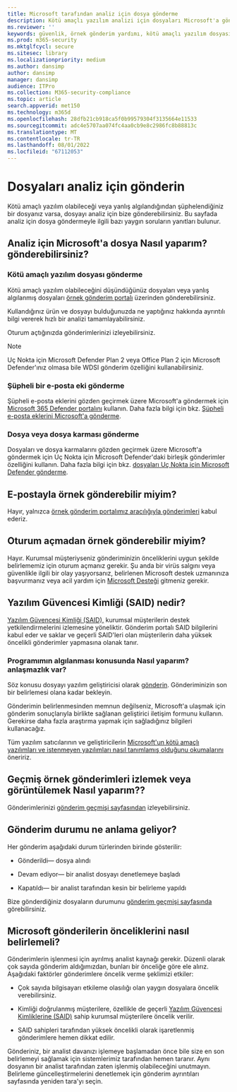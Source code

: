 ```yaml
---
title: Microsoft tarafından analiz için dosya gönderme
description: Kötü amaçlı yazılım analizi için dosyaları Microsoft'a göndermeyi, gönderimlerinizi izlemeyi ve uyuşmazlık algılamalarını öğrenin.
ms.reviewer: ''
keywords: güvenlik, örnek gönderim yardımı, kötü amaçlı yazılım dosyası, virüs dosyası, truva atı dosyası, gönder, Microsoft'a gönder, örnek gönder, virüs, truva atı, solucan, algılanmadı, algılanmadı, e-posta microsoft, e-posta kötü amaçlı yazılım, Bu kötü amaçlı yazılım, ben bir virüs olduğunu düşünüyorum, nerede virüs gönderebilirim, bu bir virüs, MSE, algılamaz, imza yok, algılama yok, şüpheli dosya,  MMPC, Microsoft Kötü Amaçlı Yazılımdan Koruma Merkezi, araştırmacılar, analist, WDSI, güvenlik zekası
ms.prod: m365-security
ms.mktglfcycl: secure
ms.sitesec: library
ms.localizationpriority: medium
ms.author: dansimp
author: dansimp
manager: dansimp
audience: ITPro
ms.collection: M365-security-compliance
ms.topic: article
search.appverid: met150
ms.technology: m365d
ms.openlocfilehash: 28dfb21cb918ca5f0b99579304f3135664e11533
ms.sourcegitcommit: adc4e5707aa074fc4aa0cb9e8c2986fc8b88813c
ms.translationtype: MT
ms.contentlocale: tr-TR
ms.lasthandoff: 08/01/2022
ms.locfileid: "67112053"
---
```

# <a name="submit-files-for-analysis"></a>Dosyaları analiz için gönderin

Kötü amaçlı yazılım olabileceği veya yanlış algılandığından şüphelendiğiniz bir dosyanız varsa, dosyayı analiz için bize gönderebilirsiniz. Bu sayfada analiz için dosya göndermeyle ilgili bazı yaygın soruların yanıtları bulunur.

## <a name="how-do-i-submit-a-file-to-microsoft-for-analysis"></a>Analiz için Microsoft'a dosya Nasıl yaparım? gönderebilirsiniz?

### <a name="send-a-malware-file"></a>Kötü amaçlı yazılım dosyası gönderme

Kötü amaçlı yazılım olabileceğini düşündüğünüz dosyaları veya yanlış algılanmış dosyaları [örnek gönderim portalı](https://www.microsoft.com/wdsi/filesubmission) üzerinden gönderebilirsiniz.

Kullandığınız ürün ve dosyayı bulduğunuzda ne yaptığınız hakkında ayrıntılı bilgi vererek hızlı bir analizi tamamlayabilirsiniz.

Oturum açtığınızda gönderimlerinizi izleyebilirsiniz.

> [!NOTE]
>
> Uç Nokta için Microsoft Defender Plan 2 veya Office Plan 2 için Microsoft Defender'ınız olmasa bile WDSI gönderim özelliğini kullanabilirsiniz.

### <a name="submit-a-suspected-email-attachment"></a>Şüpheli bir e-posta eki gönderme

Şüpheli e-posta eklerini gözden geçirmek üzere Microsoft'a göndermek için [Microsoft 365 Defender portalını](https://security.microsoft.com/) kullanın. Daha fazla bilgi için bkz. [Şüpheli e-posta eklerini Microsoft'a gönderme](../office-365-security/admin-submission.md).

### <a name="submit-a-file-or-file-hash"></a>Dosya veya dosya karması gönderme

Dosyaları ve dosya karmalarını gözden geçirmek üzere Microsoft'a göndermek için Uç Nokta için Microsoft Defender'daki birleşik gönderimler özelliğini kullanın. Daha fazla bilgi için bkz. [dosyaları Uç Nokta için Microsoft Defender gönderme](../defender-endpoint/admin-submissions-mde.md).

## <a name="can-i-send-a-sample-by-email"></a>E-postayla örnek gönderebilir miyim?

Hayır, yalnızca [örnek gönderim portalımız aracılığıyla gönderimleri](https://www.microsoft.com/wdsi/filesubmission) kabul ederiz.

## <a name="can-i-submit-a-sample-without-signing-in"></a>Oturum açmadan örnek gönderebilir miyim?

Hayır. Kurumsal müşteriyseniz gönderiminizin önceliklerini uygun şekilde belirlememiz için oturum açmanız gerekir. Şu anda bir virüs salgını veya güvenlikle ilgili bir olay yaşıyorsanız, belirlenen Microsoft destek uzmanınıza başvurmanız veya acil yardım için [Microsoft Desteği](https://support.microsoft.com/) gitmeniz gerekir.

## <a name="what-is-the-software-assurance-id-said"></a>Yazılım Güvencesi Kimliği (SAID) nedir?

[Yazılım Güvencesi Kimliği (SAID),](https://www.microsoft.com/licensing/licensing-programs/software-assurance-default.aspx) kurumsal müşterilerin destek yetkilendirmelerini izlemesine yöneliktir. Gönderim portalı SAID bilgilerini kabul eder ve saklar ve geçerli SAID'leri olan müşterilerin daha yüksek öncelikli gönderimler yapmasına olanak tanır.

### <a name="how-do-i-dispute-the-detection-of-my-program"></a>Programımın algılanması konusunda Nasıl yaparım? anlaşmazlık var?

Söz konusu dosyayı yazılım geliştiricisi olarak [gönderin](https://www.microsoft.com/wdsi/filesubmission). Gönderiminizin son bir belirlemesi olana kadar bekleyin.

Gönderimin belirlenmesinden memnun değilseniz, Microsoft'a ulaşmak için gönderim sonuçlarıyla birlikte sağlanan geliştirici iletişim formunu kullanın. Gerekirse daha fazla araştırma yapmak için sağladığınız bilgileri kullanacağız.

Tüm yazılım satıcılarının ve geliştiricilerin [Microsoft'un kötü amaçlı yazılımları ve istenmeyen yazılımları nasıl tanımlamış olduğunu okumalarını](criteria.md) öneririz.

## <a name="how-do-i-track-or-view-past-sample-submissions"></a>Geçmiş örnek gönderimleri izlemek veya görüntülemek Nasıl yaparım??

Gönderimlerinizi [gönderim geçmişi sayfasından](https://www.microsoft.com/wdsi/submissionhistory) izleyebilirsiniz.

## <a name="what-does-the-submission-status-mean"></a>Gönderim durumu ne anlama geliyor?

Her gönderim aşağıdaki durum türlerinden birinde gösterilir:

* Gönderildi— dosya alındı

* Devam ediyor— bir analist dosyayı denetlemeye başladı

* Kapatıldı— bir analist tarafından kesin bir belirleme yapıldı

Bize gönderdiğiniz dosyaların durumunu [gönderim geçmişi sayfasında](https://www.microsoft.com/wdsi/submissionhistory) görebilirsiniz.

## <a name="how-does-microsoft-prioritize-submissions"></a>Microsoft gönderilerin önceliklerini nasıl belirlemeli?

Gönderimlerin işlenmesi için ayrılmış analist kaynağı gerekir. Düzenli olarak çok sayıda gönderim aldığımızdan, bunları bir önceliğe göre ele alırız. Aşağıdaki faktörler gönderimlere öncelik verme şeklimizi etkiler:

* Çok sayıda bilgisayarı etkileme olasılığı olan yaygın dosyalara öncelik verebilirsiniz.

* Kimliği doğrulanmış müşterilere, özellikle de geçerli [Yazılım Güvencesi Kimliklerine (SAID)](https://www.microsoft.com/licensing/licensing-programs/software-assurance-default.aspx) sahip kurumsal müşterilere öncelik verilir.

* SAID sahipleri tarafından yüksek öncelikli olarak işaretlenmiş gönderimlere hemen dikkat edilir.

Gönderiniz, bir analist davanızı işlemeye başlamadan önce bile size en son belirlemeyi sağlamak için sistemlerimiz tarafından hemen taranır. Aynı dosyanın bir analist tarafından zaten işlenmiş olabileceğini unutmayın. Belirleme güncelleştirmelerini denetlemek için gönderim ayrıntıları sayfasında yeniden tara'yı seçin.
